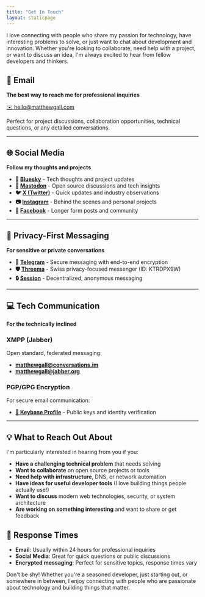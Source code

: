 ```yaml
---
title: "Get In Touch"
layout: staticpage
---
```


I love connecting with people who share my passion for technology, have interesting problems to solve, or just want to chat about development and innovation. Whether you're looking to collaborate, need help with a project, or want to discuss an idea, I'm always excited to hear from fellow developers and thinkers.

## 📧 Email
**The best way to reach me for professional inquiries**

[✉️ hello@matthewgall.com](mailto:hello@matthewgall.com)

Perfect for project discussions, collaboration opportunities, technical questions, or any detailed conversations.

---

## 🌐 Social Media
**Follow my thoughts and projects**

- **🦋 [Bluesky](https://bsky.app/profile/matthewgall.com)** - Tech thoughts and project updates
- **🐘 [Mastodon](https://toot.wales/@matthewgall)** - Open source discussions and tech insights  
- **🐦 [X (Twitter)](https://twitter.com/matthewgall)** - Quick updates and industry observations
- **📷 [Instagram](https://instagram.com/thematthewgall)** - Behind the scenes and personal projects
- **👥 [Facebook](https://facebook.com/thematthewgall)** - Longer form posts and community

---

## 🔐 Privacy-First Messaging
**For sensitive or private conversations**

- **💬 [Telegram](https://t.me/matthewgall)** - Secure messaging with end-to-end encryption
- **🛡️ [Threema](https://threema.id/KTRDPX9W)** - Swiss privacy-focused messenger (ID: KTRDPX9W)
- **🔒 [Session](session:059ff39ce60c5686f71e6f84fa9949c46978c202b61c9a2f5d1c2245a86bd58b2b)** - Decentralized, anonymous messaging

---

## 💻 Tech Communication
**For the technically inclined**

### XMPP (Jabber)
Open standard, federated messaging:
- **[matthewgall@conversations.im](xmpp:matthewgall@conversations.im?roster;name=Matthew%20Gall)**
- **[matthewgall@jabber.org](xmpp:matthewgall@jabber.org?roster;name=Matthew%20Gall)**

### PGP/GPG Encryption
For secure email communication:
- **[🔑 Keybase Profile](https://keybase.io/matthewgall)** - Public keys and identity verification

---

## 💡 What to Reach Out About

I'm particularly interested in hearing from you if you:

- **Have a challenging technical problem** that needs solving
- **Want to collaborate** on open source projects or tools
- **Need help with infrastructure**, DNS, or network automation
- **Have ideas for useful developer tools** (I love building things people actually use!)
- **Want to discuss** modern web technologies, security, or system architecture
- **Are working on something interesting** and want to share or get feedback

## 🚀 Response Times

- **Email**: Usually within 24 hours for professional inquiries
- **Social Media**: Great for quick questions or public discussions
- **Encrypted messaging**: Perfect for sensitive topics, response times vary

Don't be shy! Whether you're a seasoned developer, just starting out, or somewhere in between, I enjoy connecting with people who are passionate about technology and building things that matter.